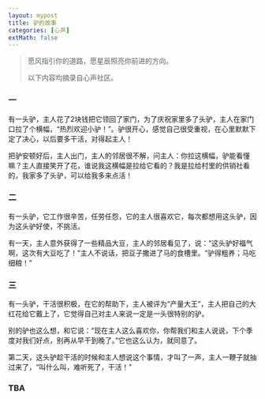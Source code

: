```yaml
---
layout: mypost
title: 驴的故事
categories: [心声]
extMath: false
---
```


> 愿风指引你的道路，愿星辰照亮你前进的方向。
> 
> 以下内容均摘录自心声社区。

### 一

有一头驴，主人花了2块钱把它领回了家门，为了庆祝家里多了头驴，主人在家门口拉了个横幅，“热烈欢迎小驴！”。驴很开心，感觉自己很受重视，在心里默默下定了决心，以后要多干活，对得起主人！

把驴安顿好后，主人出门，主人的邻居很不解，问主人：你拉这横幅，驴能看懂嘛？主人直接笑开了花，谁说我这横幅是拉给它看的？我是拉给村里的供销社看的，我家多了头驴，可以给我多来点活！

### 二

有一头驴，它工作很辛苦，任劳任怨，它的主人很喜欢它，每次都想用这头驴，因为这头驴好使，不挑活。

有一天，主人意外获得了一些精品大豆，主人的邻居看见了，说：“这头驴好福气啊，这次有大豆吃了！”主人不说话，把豆子撒进了马的食槽里。“驴得粗养；马吃细粮！”


### 三

有一头驴，干活很积极，在它的帮助下，主人被评为“产量大王”，主人把自己的大红花给它戴上了，它觉得自己对主人来说一定是一头很特别的驴。

别的驴也这么想，和它说：“现在主人这么喜欢你，你帮我们和主人说说，下个季度对我们好点，别再从早干到晚了。”它也这么认为，就同意了。

第二天，这头驴趁干活的时候和主人想说这个事情，才叫了一声，主人一鞭子就抽过来了，“叫什么叫，难听死了，干活！”

### TBA
